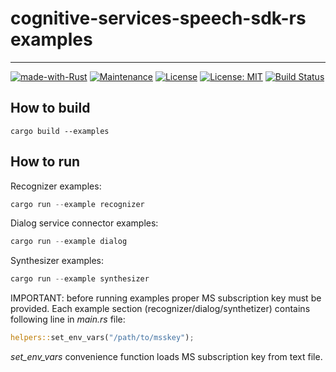 # cognitive-services-speech-sdk-rs examples

---
[![made-with-Rust](https://img.shields.io/badge/Made%20with-Rust-1f425f.svg)](https://www.rust-lang.org/)
[![Maintenance](https://img.shields.io/badge/Maintained%3F-yes-green.svg)](../../graphs/commit-activity)
[![License](https://img.shields.io/badge/License-Apache-blue.svg)](LICENSE-APACHE)
[![License: MIT](https://img.shields.io/badge/License-MIT-yellow.svg)](LICENSE-MIT)
[![Build Status](https://www.travis-ci.com/jabber-tools/cognitive-services-speech-sdk-rs.svg?branch=main)](https://www.travis-ci.com/github/jabber-tools/cognitive-services-speech-sdk-rs)

## How to build

```
cargo build --examples
```

## How to run

Recognizer examples:

```rust
cargo run --example recognizer
```

Dialog service connector examples:

```rust
cargo run --example dialog
```

Synthesizer examples:

```rust
cargo run --example synthesizer
```

IMPORTANT: before running examples proper MS subscription key must be provided. Each example section (recognizer/dialog/synthetizer) contains following line  in *main.rs* file:

```rust
helpers::set_env_vars("/path/to/msskey");
```
*set_env_vars* convenience function loads MS subscription key from text file.

